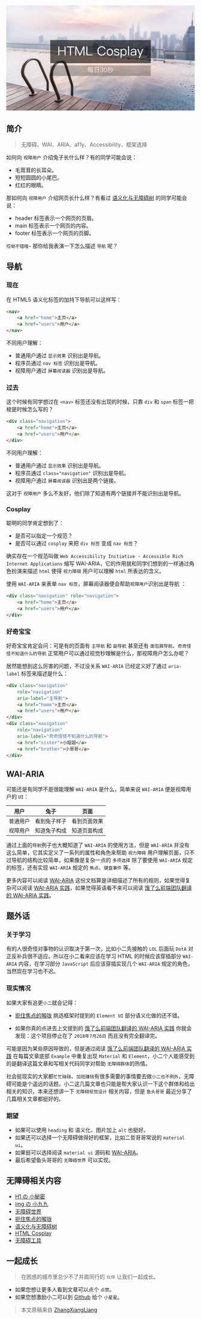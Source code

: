 <!-- # HTML Cosplay -->

![封面](../images/a11y-aria/poster.png)

## 简介

> 无障碍、WAI、ARIA、a11y、Accessibility、框架选择

如何向 `视障用户` 介绍兔子长什么样？有的同学可能会说：

* 毛茸茸的长耳朵。
* 短短圆圆的小尾巴。
* 红红的眼睛。

那如何向 `视障用户` 介绍网页长什么样？有看过 [语义化与无障碍树](https://github.com/zhangxiangliang/30-seconds-for-everyday/blob/master/posts/a11y-tree.md) 的同学可能会说：

* header 标签表示一个网页的页眉。
* main 标签表示一个网页的内容。
* footer 标签表示一个网页的页脚。

`哎呦不错哦~` 那你给我表演一下怎么描述 `导航` 呢？

## 导航

### 现在

在 HTML5 语义化标签的加持下导航可以这样写：

```html
<nav>
    <a href="home">主页</a>
    <a href="users">用户</a>
</nav>
```

不同用户理解：

* 普通用户通过 `显示效果` 识别出是导航。
* 程序员通过 `nav 标签` 识别出是导航。
* 视障用户通过 `屏幕阅读器` 识别出是导航。

### 过去

这个时候有同学想过在 `<nav>` 标签还没有出现的时候，只靠 `div` 和 `span` 标签一把梭是时候怎么写的？

```html
<div class="navigation">
    <a href="home">主页</a>
    <a href="users">用户</a>
</div>
```

不同用户理解：

* 普通用户通过 `显示效果` 识别出是导航。
* 程序员通过 `class="navigation"` 识别出是导航。
* 视障用户通过 `屏幕阅读器` 识别出是两个链接。

这对于 `视障用户` 多么不友好，他们除了知道有两个链接并不能识别出是导航。

### Cosplay

聪明的同学肯定想到了：
 
* 是否可以指定一个规范？
* 是否可以通过 `cosplay` 来把 `div 标签` 变成 `nav 标签`？

确实存在一个规范叫做 `Web Accessibility Initiative - Accessible Rich Internet Applications` 缩写 WAI-ARIA，它的作用就和同学们想到的一样通过角色扮演来描述 `html` 使得 `视力障碍` 用户可以理解 `html` 所表达的含义。

使用 `WAI-ARIA` 来表单 `nav 标签`，屏幕阅读器便会帮助`视障用户`识别出是导航 ：

```html
<div class="navigation" role="navigation">
    <a href="home">主页</a>
    <a href="users">用户</a>
</div>
```

### 好奇宝宝

好奇宝宝肯定会问：可是有的页面有 `主导航` 和 `副导航` 甚至还有 `面包屑导航`、`奇奇怪怪不知道什么的导航` 正常用户可以通过视觉秒理解是什么，那视障用户怎么办呢？

居然能想到这么厉害的问题，不过没关系 `WAI-ARIA` 已经定义好了通过 `aria-label` 标签来描述是什么：

```html
<div class="navigation"
    role="navigation"
    aria-label="主导航">
    <a href="home">主页</a>
    <a href="users">用户</a>
</div>
<div class="navigation"
    role="navigation"
    aria-label="奇奇怪怪不知道什么的导航">
    <a href="sister">小姐姐</a>
    <a href="brother">小哥哥</a>
</div>
```


## WAI-ARIA

可能还是有同学不是很能理解 `WAI-ARIA` 是什么，简单来说 `WAI-ARIA` 便是视障用户的 `UI`：

| 用户 | 兔子 | 页面 |
| --- | --- | --- |
| 普通用户 | 看到兔子样子 | 看到页面效果 |
| 视障用户 | 知道兔子构成 | 知道页面构成 |


通过上面的`导航`例子也大概知道了 `WAI-ARIA` 的使用方法，但是 `WAI-ARIA` 并没有这么简单，它其实定义了一系列的属性和角色来帮助 `视力障碍` 用户理解页面，只不过导航的结构比较简单，如果像是复杂一点的 `多项选择` 除了要使用 `WAI-ARIA` 规定的标签，还有实现 `WAI-ARIA` 规定的 `焦点`、`键盘事件` 等。

更多内容可以阅读 [WAI-ARIA](https://www.w3.org/TR/wai-aria-1.1/) 这份文档算是详细描述了所有的规则，如果觉得复杂可以阅读 [WAI-ARIA 实践](https://www.w3.org/TR/wai-aria-practices/)，如果觉得英语看不来可以阅读 [饿了么前端团队翻译的 WAI-ARIA 实践](https://elemefe.github.io/WAI-ARIA-Practices/#/)。

## 题外话

### 关于学习

有的人很奇怪对事物的认识取决于第一次，比如小二先接触的 `LOL` 后面玩 `DotA` 对正反补兵很不适应。所以在小二看来应该在学习 HTML 的时候应该穿插部分 `WAI-ARIA` 内容，在学习部分 `JavaScript` 后应该穿插实现几个 `WAI-ARIA` 规定的角色，当然现在学习也不迟。

### 现实情况

如果大家有追更`小二`就会记得：

* [扼住焦点的喉咙](https://juejin.im/post/5cb03013e51d456e7349dbde#heading-18) 挑选框架时提到的 `Element UI` 部分语义化做的还不错。

* 如果你真的点进去上文提到的 [饿了么前端团队翻译的 WAI-ARIA 实践](https://elemefe.github.io/WAI-ARIA-Practices/#/) 你就会发现：这个项目停止在了 `2018年7月26日` 而且没有完全翻译完。

可能是因为某些原因导致的，但是通过阅读 [饿了么前端团队翻译的 WAI-ARIA 实践](https://elemefe.github.io/WAI-ARIA-Practices/#/) 在每篇文章底部 `Example` 中重复出现 `Material` 和 `Element`，小二个人能感受到的是翻译这篇文章和写相关代码同学对帮助 `无障碍群体`的热情。

社会挺现实的大家都`忙忙碌碌`、`加班赚钱`有很多需要的事情要去做`小二也不例外`，无障碍可能是个遥远的话题。小二这几篇文章也只能是帮大家认识一下这个群体和给出相关的知识，本来还想讲一下 `无障碍视觉设计` 相关内容，但是 `鱼头哥哥` 最近分享了几篇相关文章都挺好的。

### 期望

* 如果可以使用 `heading` 和 语义化、图片加上 `alt` 也挺好。
* 如果还可以选择一个无障碍做得好的框架，比如二哲哥哥常说的 `material ui`。
* 如果挺可以选择阅读 `material ui` 源码和 [WAI-ARIA](https://www.w3.org/TR/wai-aria-1.1/)。
* 最后希望鱼头哥哥的 `无障碍世界` 可以实现。

## 无障碍相关内容

* [H1 の 小秘密](https://github.com/zhangxiangliang/30-seconds-for-everyday/blob/master/posts/heading.md)
* [img の 小九九](https://github.com/zhangxiangliang/30-seconds-for-everyday/blob/master/posts/img-tag.md)
* [无障碍世界](https://github.com/zhangxiangliang/30-seconds-for-everyday/blob/master/posts/a11y-101.md)
* [扼住焦点的喉咙](https://github.com/zhangxiangliang/30-seconds-for-everyday/blob/master/posts/a11y-foucs.md)
* [语义化与无障碍树](https://github.com/zhangxiangliang/30-seconds-for-everyday/blob/master/posts/a11y-tree.md)
* [HTML Cosplay](https://github.com/zhangxiangliang/30-seconds-for-everyday/blob/master/posts/a11y-aria.md)
* [无障碍工具](https://github.com/zhangxiangliang/30-seconds-for-everyday/blob/master/posts/a11y-tools.md)

## 一起成长

> 在困惑的城市里总少不了并肩同行的 `伙伴` 让我们一起成长。

* 如果您想让更多人看到文章可以点个 `点赞`。
* 如果您想激励小二可以到 [Github](https://github.com/zhangxiangliang/30-seconds-for-everyday) 给个 `小星星`。

> 本文原稿来自 [ZhangXiangLiang](https://github.com/zhangxiangliang)
